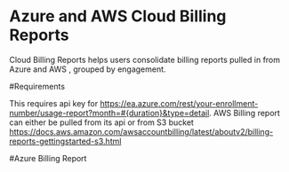 # Azure and AWS Cloud Billing Reports

Cloud Billing Reports helps users consolidate billing reports pulled in from Azure and AWS , grouped by engagement. 

#Requirements

This requires api key for https://ea.azure.com/rest/your-enrollment-number/usage-report?month=#{duration}&type=detail. AWS Billing report can either be pulled from its api or from S3 bucket https://docs.aws.amazon.com/awsaccountbilling/latest/aboutv2/billing-reports-gettingstarted-s3.html

#Azure Billing Report
